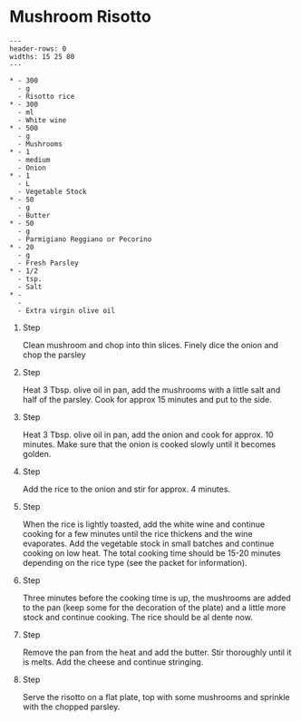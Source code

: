 # Mushroom Risotto

```{list-table}
---
header-rows: 0
widths: 15 25 80
---

* - 300
  - g
  - Risotto rice
* - 300
  - ml
  - White wine
* - 500
  - g
  - Mushrooms
* - 1
  - medium
  - Onion
* - 1
  - L
  - Vegetable Stock
* - 50
  - g
  - Butter
* - 50
  - g
  - Parmigiano Reggiano or Pecorino
* - 20
  - g
  - Fresh Parsley
* - 1/2
  - tsp.
  - Salt
* -
  -
  - Extra virgin olive oil
```

1. Step

    Clean mushroom and chop into thin slices. Finely dice the onion and chop the parsley

1. Step

    Heat 3 Tbsp. olive oil in pan, add the mushrooms with a little salt and half of the parsley.
    Cook for approx 15 minutes and put to the side.

1. Step

    Heat 3 Tbsp. olive oil in pan, add the onion and cook for approx. 10 minutes.
    Make sure that the onion is cooked slowly until it becomes golden.

1. Step

    Add the rice to the onion and stir for approx. 4 minutes.

1. Step

    When the rice is lightly toasted, add the white wine and continue cooking for a few minutes until the rice thickens and the wine
    evaporates.
    Add the vegetable stock in small batches and continue cooking on low heat.
    The total cooking time should be 15-20 minutes depending on the rice type (see the packet for information).

1. Step

    Three minutes before the cooking time is up, the mushrooms are added to the pan (keep some for the decoration of the plate)
    and a little more stock and continue cooking.
    The rice should be al dente now.

1. Step

    Remove the pan from the heat and add the butter. Stir thoroughly until it is melts.
    Add the cheese and continue stringing.

1. Step

    Serve the risotto on a flat plate, top with some mushrooms and sprinkle with the chopped parsley.
